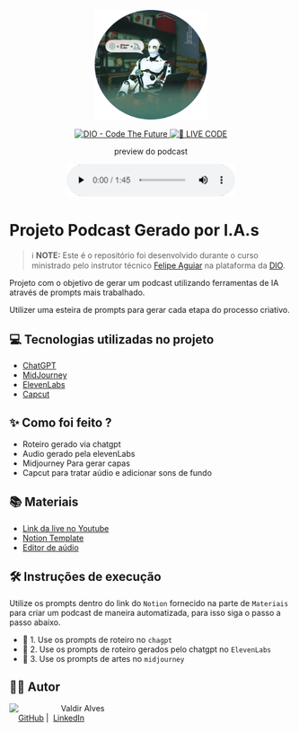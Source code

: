 <p align="center">
<img 
    src="./assets/cover.png"
    width="200"
/>
</p>

<p align="center">
<a href="https://dio.me/">
    <img 
        src="https://img.shields.io/badge/DIO-Code_The_Future-28DA77?logo=youtube" 
        alt="DIO - Code The Future">
</a>
<a href="https://www.youtube.com/watch?v=cckRv7UwB_4">
<img 
    src="https://img.shields.io/badge/🔴_LIVE_CODE-FF5E72" 
    alt="🔴 LIVE CODE">
</a>
</p>

<p align="center">
    preview do podcast
</p>

<div align="center">
    <a href="https://github.com/valdir-alves3000/prompts-for-podcast-generate-by-ia/blob/main/output/synthesized_audio.MP3">
        <img src="./assets/preview_audio.png"  width="300" alt="Áudio Sintetizado">
</a>
</div>

# Projeto Podcast Gerado por I.A.s

> ℹ️ **NOTE:** Este é o repositório foi desenvolvido durante o curso ministrado pelo instrutor técnico [Felipe Aguiar](https://www.linkedin.com/in/felipe-exe/) na plataforma da [DIO](https://www.dio.me/sign-up?ref=WXSFIF1TPZ).

Projeto com o objetivo de gerar um podcast utilizando ferramentas de IA através de prompts mais trabalhado.

Utilizer uma esteira de prompts para gerar cada etapa do processo criativo.

## 💻 Tecnologias utilizadas no projeto

- [ChatGPT](https://chat.openai.com/)
- [MidJourney](https://www.midjourney.com/app/)
- [ElevenLabs](https://beta.elevenlabs.io/)
- [Capcut](https://www.capcut.com/pt-br/)

## ✨ Como foi feito ?

- Roteiro gerado via chatgpt
- Audio gerado pela elevenLabs
- Midjourney Para gerar capas
- Capcut para tratar aúdio e adicionar sons de fundo

## 📚 Materiais

- [Link da live no Youtube](https://www.youtube.com/watch?v=cckRv7UwB_4)
- [Notion Template](https://helpful-jump-17b.notion.site/PAS-Podcast-AI-Studio-41a18dfa5aa04c9b94a13ec40170fc3f?pvs=4)
- [Editor de aúdio](https://www.capcut.com/editor?from_page=landing_page&__action_from=picture_V%C3%ADdeos%20profissionais%20em%20minutos,%20n%C3%A3o%20em%20horas.)

## 🛠️ Instruções de execução

Utilize os prompts dentro do link do `Notion` fornecido na parte de `Materiais` para criar um podcast de maneira automatizada, para isso siga o passo a passo abaixo.

- 🤖 1. Use os prompts de roteiro no `chagpt`
- 🤖 2. Use os prompts de roteiro gerados pelo chatgpt no `ElevenLabs`
- 🤖 3. Use os prompts de artes no `midjourney`

## 👨‍💻 Autor

<p>
  <img 
    align=left 
    margin=10 
    width=80 
    src="https://avatars.githubusercontent.com/u/51173956?v=4"
  />
  <p>&nbsp&nbsp&nbspValdir Alves<br>
    &nbsp&nbsp&nbsp
    <a href="https://github.com/valdir-alves3000">
    GitHub</a>&nbsp;|&nbsp;
    <a href="https://www.linkedin.com/in/valdiralves3000">LinkedIn</a>
    </p>
</p>
<br/><br/>
<p>

